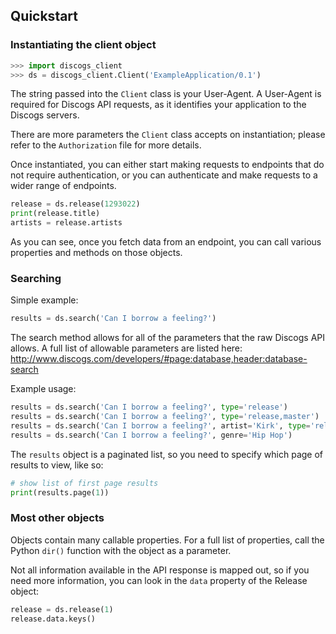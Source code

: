 ## Quickstart

### Instantiating the client object

```python
>>> import discogs_client
>>> ds = discogs_client.Client('ExampleApplication/0.1')
```

The string passed into the `Client` class is your User-Agent. A User-Agent is
required for Discogs API requests, as it identifies your application to the
Discogs servers.

There are more parameters the `Client` class accepts on instantiation; please
refer to the `Authorization` file for more details.

Once instantiated, you can either start making requests to endpoints that do not
require authentication, or you can authenticate and make requests to a wider
range of endpoints.

```python
release = ds.release(1293022)
print(release.title)
artists = release.artists
```

As you can see, once you fetch data from an endpoint, you can call various
properties and methods on those objects.

### Searching

Simple example:

```python
results = ds.search('Can I borrow a feeling?')
```

The search method allows for all of the parameters that the raw Discogs API allows. A full list of allowable parameters are listed here: http://www.discogs.com/developers/#page:database,header:database-search

Example usage:

```python
results = ds.search('Can I borrow a feeling?', type='release')
results = ds.search('Can I borrow a feeling?', type='release,master')
results = ds.search('Can I borrow a feeling?', artist='Kirk', type='release')
results = ds.search('Can I borrow a feeling?', genre='Hip Hop')
```

The `results` object is a paginated list, so you need to specify which page of results to view, like so:

```python
# show list of first page results
print(results.page(1))
```


### Most other objects

Objects contain many callable properties. For a full list of properties, call the Python `dir()` function with the object as a parameter.

Not all information available in the API response is mapped out, so if you need more information, you can look in the `data` property of the Release object:

```python
release = ds.release(1)
release.data.keys()
```
